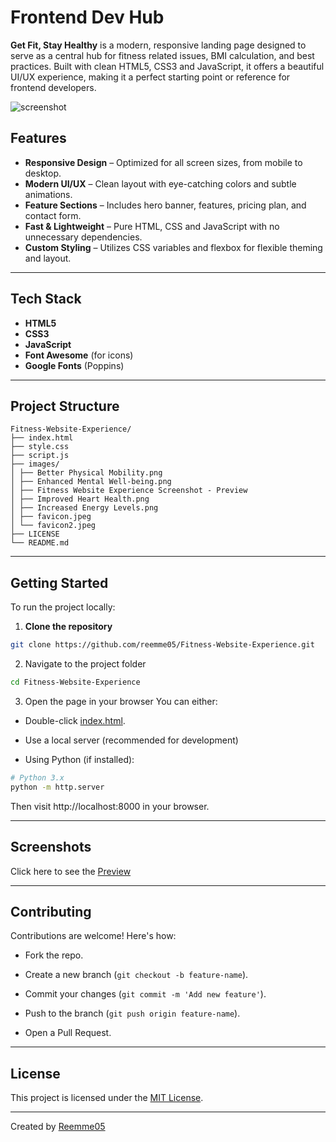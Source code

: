 #  Frontend Dev Hub

**Get Fit, Stay Healthy** is a modern, responsive landing page designed to serve as a central hub for fitness related issues, BMI calculation, and best practices. Built with clean HTML5, CSS3 and JavaScript, it offers a beautiful UI/UX experience, making it a perfect starting point or reference for frontend developers.

![screenshot]([https://github.com/reemme05/Fitness-Website-Experience/blob/main/images/Fitness%20Website%20Experience%20Screenshot%20-%20Preview%20Modified.png)

##  Features

-  **Responsive Design** – Optimized for all screen sizes, from mobile to desktop.
-  **Modern UI/UX** – Clean layout with eye-catching colors and subtle animations.
-  **Feature Sections** – Includes hero banner, features, pricing plan, and contact form.
-  **Fast & Lightweight** – Pure HTML, CSS and JavaScript with no unnecessary dependencies.
-  **Custom Styling** – Utilizes CSS variables and flexbox for flexible theming and layout.

---

##  Tech Stack

- **HTML5**
- **CSS3**
- **JavaScript**
- **Font Awesome** (for icons)
- **Google Fonts** (Poppins)

---

##  Project Structure
```
Fitness-Website-Experience/
├── index.html
├── style.css
├── script.js
├── images/
│ ├── Better Physical Mobility.png
│ ├── Enhanced Mental Well-being.png
│ ├── Fitness Website Experience Screenshot - Preview
│ ├── Improved Heart Health.png
│ ├── Increased Energy Levels.png
│ ├── favicon.jpeg
│ └── favicon2.jpeg
├── LICENSE
└── README.md
```
---

##  Getting Started

To run the project locally:

1. **Clone the repository**

```bash
git clone https://github.com/reemme05/Fitness-Website-Experience.git
```
2. Navigate to the project folder

```bash 
cd Fitness-Website-Experience
```
3. Open the page in your browser
You can either:

- Double-click <a href="https://github.com/reemme05/Fitness-Website-Experience/blob/main/index.html" target="_blank">index.html</a>.

- Use a local server (recommended for development)

- Using Python (if installed):
```bash
# Python 3.x
python -m http.server
```
Then visit http://localhost:8000 in your browser.

---

##  Screenshots

Click here to see the <a href="https://github.com/reemme05/Fitness-Website-Experience/blob/main/images/Fitness%20Website%20Experience%20Screenshot%20-%20Preview%20Modified.png" target="_blank">Preview</a>

---

## Contributing

Contributions are welcome! Here's how:

- Fork the repo.

- Create a new branch (`git checkout -b feature-name`).

- Commit your changes (`git commit -m 'Add new feature'`).

- Push to the branch (`git push origin feature-name`).

- Open a Pull Request.

---

## License

This project is licensed under the <a href="https://github.com/reemme05/Fitness-Website-Experience/blob/main/LICENSE" target="_blank">MIT License</a>.

---

Created by <a href="https://github.com/reemme05" target="_blank" rel="noopener noreferrer">Reemme05</a>
